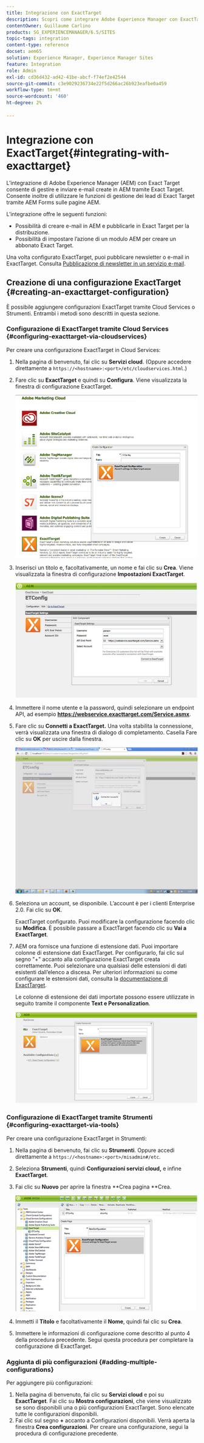 ```yaml
---
title: Integrazione con ExactTarget
description: Scopri come integrare Adobe Experience Manager con ExactTarget.
contentOwner: Guillaume Carlino
products: SG_EXPERIENCEMANAGER/6.5/SITES
topic-tags: integration
content-type: reference
docset: aem65
solution: Experience Manager, Experience Manager Sites
feature: Integration
role: Admin
exl-id: cd36d432-ad42-41be-abcf-f74ef2e42544
source-git-commit: c3e9029236734e22f5d266ac26b923eafbe0a459
workflow-type: tm+mt
source-wordcount: '460'
ht-degree: 2%

---
```


# Integrazione con ExactTarget{#integrating-with-exacttarget}

L’integrazione di Adobe Experience Manager (AEM) con Exact Target consente di gestire e inviare e-mail create in AEM tramite Exact Target. Consente inoltre di utilizzare le funzioni di gestione dei lead di Exact Target tramite AEM Forms sulle pagine AEM.

L’integrazione offre le seguenti funzioni:

* Possibilità di creare e-mail in AEM e pubblicarle in Exact Target per la distribuzione.
* Possibilità di impostare l’azione di un modulo AEM per creare un abbonato Exact Target.

Una volta configurato ExactTarget, puoi pubblicare newsletter o e-mail in ExactTarget. Consulta [Pubblicazione di newsletter in un servizio e-mail](/help/sites-authoring/personalization.md).

## Creazione di una configurazione ExactTarget {#creating-an-exacttarget-configuration}

È possibile aggiungere configurazioni ExactTarget tramite Cloud Services o Strumenti. Entrambi i metodi sono descritti in questa sezione.

### Configurazione di ExactTarget tramite Cloud Services {#configuring-exacttarget-via-cloudservices}

Per creare una configurazione ExactTarget in Cloud Services:

1. Nella pagina di benvenuto, fai clic su **Servizi cloud**. (Oppure accedere direttamente a `https://<hostname>:<port>/etc/cloudservices.html`.)
1. Fare clic su **ExactTarget** e quindi su **Configura**. Viene visualizzata la finestra di configurazione ExactTarget.

   ![chlimage_1-19](assets/chlimage_1-19.png)

1. Inserisci un titolo e, facoltativamente, un nome e fai clic su **Crea**. Viene visualizzata la finestra di configurazione **Impostazioni ExactTarget**.

   ![chlimage_1](assets/chlimage_1.jpeg)

1. Immettere il nome utente e la password, quindi selezionare un endpoint API, ad esempio **https://webservice.exacttarget.com/Service.asmx**.
1. Fare clic su **Connetti a ExactTarget.** Una volta stabilita la connessione, verrà visualizzata una finestra di dialogo di completamento. Casella Fare clic su **OK** per uscire dalla finestra.

   ![chlimage_1-1](assets/chlimage_1-1.jpeg)

1. Seleziona un account, se disponibile. L’account è per i clienti Enterprise 2.0. Fai clic su **OK**.

   ExactTarget configurato. Puoi modificare la configurazione facendo clic su **Modifica**. È possibile passare a ExactTarget facendo clic su **Vai a ExactTarget**.

1. AEM ora fornisce una funzione di estensione dati. Puoi importare colonne di estensione dati ExactTarget. Per configurarlo, fai clic sul segno &quot;+&quot; accanto alla configurazione ExactTarget creata correttamente. Puoi selezionare una qualsiasi delle estensioni di dati esistenti dall’elenco a discesa. Per ulteriori informazioni su come configurare le estensioni dati, consulta la [documentazione di ExactTarget](https://help.salesforce.com/s/articleView?id=sf.mc_es_data_extension_data_relationships_classic.htm&amp;type=5).

   Le colonne di estensione dei dati importate possono essere utilizzate in seguito tramite il componente **Text e Personalization**.

   ![chlimage_1-2](assets/chlimage_1-2.jpeg)

### Configurazione di ExactTarget tramite Strumenti {#configuring-exacttarget-via-tools}

Per creare una configurazione ExactTarget in Strumenti:

1. Nella pagina di benvenuto, fai clic su **Strumenti**. Oppure accedi direttamente a `https://<hostname>:<port>/misadmin#/etc`.
1. Seleziona **Strumenti**, quindi **Configurazioni servizi cloud,** e infine **ExactTarget**.
1. Fai clic su **Nuovo** per aprire la finestra **Crea pagina **Crea.

   ![chlimage_1-34](assets/chlimage_1-3.jpeg)

1. Immetti il **Titolo** e facoltativamente il **Nome**, quindi fai clic su **Crea**.
1. Immettere le informazioni di configurazione come descritto al punto 4 della procedura precedente. Segui questa procedura per completare la configurazione di ExactTarget.

### Aggiunta di più configurazioni {#adding-multiple-configurations}

Per aggiungere più configurazioni:

1. Nella pagina di benvenuto, fai clic su **Servizi cloud** e poi su **ExactTarget**. Fai clic su **Mostra configurazioni**, che viene visualizzato se sono disponibili una o più configurazioni ExactTarget. Sono elencate tutte le configurazioni disponibili.
1. Fai clic sul segno **+** accanto a Configurazioni disponibili. Verrà aperta la finestra **Crea configurazioni**. Per creare una configurazione, segui la procedura di configurazione precedente.
